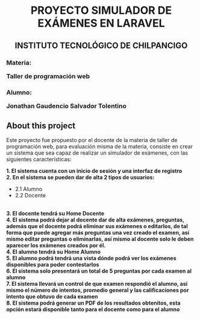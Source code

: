 <h1 align="center">PROYECTO SIMULADOR DE EXÁMENES EN LARAVEL</h1>

<h2 align="center">INSTITUTO TECNOLÓGICO DE CHILPANCIGO</h2>

<h3>Materia: <p> Taller de programación web</p> </h3>
<h3>Alumno: <p> Jonathan Gaudencio Salvador Tolentino </p></h3>

## About this project

Este proyecto fue propuesto por el docente de la materia de taller de programación web, para evaluación misma de la materia, consiste en crear un sistema que sea capaz de realizar un simulador de exámenes, con las siguientes características:

<b>1. El sistema cuenta con un inicio de sesión y una interfaz de registro</b>
<br>
<b>2. En el sistema se pueden dar de alta 2 tipos de usuarios:</b>
- 2.1 Alumno
- 2.2 Docente
<br>
<b>3. El docente tendrá su Home Docente</b>
<br>
<b>4. El sistema podrá dejar al docente dar de alta exámenes, preguntas, además que el docente podrá eliminar sus exámenes o editarlos, de tal forma que puede agregar más preguntas una vez creado el examen, así mismo editar preguntas o eliminarlas, así mismo al docente solo le deben aparecer los exámenes creados por él.</b>
<br>
<b>4. El alumno tendrá su Home Alumno</b>
<br>
<b>5. El alumno podrá tendrá una vista dónde podrá ver los exámenes disponibles para poder contestarlos</b>
<br>
<b>6. El sistema solo presentará un total de 5 preguntas por cada examen al alumno</b>
<br>
<b>7. El sistema llevará un control de que examen respondió el alumno, así mismo el número de intentos, promedio general y las calificaciones por intento que obtuvo de cada examen</b>
<br>
<b>8. El sistema podrá generar un PDF de los resultados obtenitos, esta opción estará disponible tanto para el docente como para el alumno</b>


